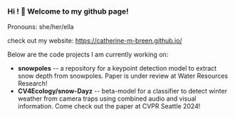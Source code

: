 ### Hi ! 👋 Welcome to my github page!

Pronouns: she/her/ella

check out my website: https://catherine-m-breen.github.io/

Below are the code projects I am currently working on: 
- **snowpoles** -- a repository for a keypoint detection model to extract snow depth from snowpoles. Paper is under review at Water Resources Research!
- **CV4Ecology/snow-Dayz** -- beta-model for a classifier to detect winter weather from camera traps using combined audio and visual information. Come check out the paper at CVPR Seattle 2024!


<!--
**catherine-m-breen/catherine-m-breen** is a ✨ _special_ ✨ repository because its `README.md` (this file) appears on your GitHub profile.

Here are some ideas to get you started:

- 🔭 I’m currently working on ...
- 🌱 I’m currently learning ...
- 👯 I’m looking to collaborate on ...
- 🤔 I’m looking for help with ...
- 💬 Ask me about ...
- 📫 How to reach me: ...
- 😄 Pronouns: 
- ⚡ Fun fact: ...
##### check out my website: https://catherine-m-breen.github.io/webpage/ 


-->
